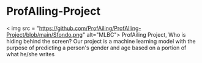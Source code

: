 # ProfAIling-Project
< img src = "https://github.com/ProfAiling/ProfAIling-Project/blob/main/Sfondo.png" alt="MLBC">
ProfAiling Project, Who is hiding behind the screen? Our project is a machine learning model with the purpose of predicting a person's gender and age based on a portion of what he/she writes
